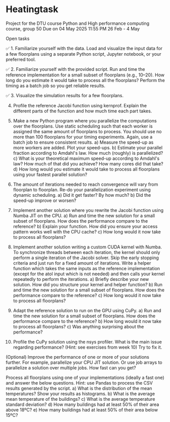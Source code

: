 # Heatingtask
Project for the DTU course Python and High performance computing course, group 50
Due on 04 May 2025 11:55 PM
26 Feb - 4 May

Open tasks 

✅ 1. Familiarize yourself with the data.
Load and visualize the input data for a few floorplans using a separate Python script, Jupyter notebook, or your preferred tool.

✅ 2. Familiarize yourself with the provided script.
Run and time the reference implementation for a small subset of floorplans (e.g., 10–20). How long do you estimate it would take to process all the floorplans? Perform the timing as a batch job so you get reliable results.

✅ 3. Visualize the simulation results for a few floorplans.

4. Profile the reference Jacobi function using kernprof. Explain the different parts of the function and how much time each part takes.

5. Make a new Python program where you parallelize the computations over the floorplans. Use static scheduling such that each worker is assigned the same amount of floorplans to process.
You should use no more than 100 floorplans for your timing experiments. Again, use a batch job to ensure consistent results.
a) Measure the speed-up as more workers are added. Plot your speed-ups.
b) Estimate your parallel fraction according to Amdahl's law. How much (roughly) is parallelized?
c) What is your theoretical maximum speed-up according to Amdahl's law? How much of that did you achieve? How many cores did that take?
d) How long would you estimate it would take to process all floorplans using your fastest parallel solution?

6. The amount of iterations needed to reach convergence will vary from floorplan to floorplan. Re-do your parallelization experiment using dynamic scheduling.
a) Did it get faster? By how much?
b) Did the speed-up improve or worsen?

7. Implement another solution where you rewrite the Jacobi function using Numba JIT on the CPU.
a) Run and time the new solution for a small subset of floorplans. How does the performance compare to the reference?
b) Explain your function. How did you ensure your access pattern works well with the CPU cache?
c) How long would it now take to process all floorplans?

8. Implement another solution writing a custom CUDA kernel with Numba. To synchronize threads between each iteration, the kernel should only perform a single iteration of the Jacobi solver. Skip the early stopping criteria and just run for a fixed amount of iterations. Write a helper function which takes the same inputs as the reference implementation (except for the atol input which is not needed) and then calls your kernel repeatedly to perform the iterations.
a) Briefly describe your new solution. How did you structure your kernel and helper function?
b) Run and time the new solution for a small subset of floorplans. How does the performance compare to the reference?
c) How long would it now take to process all floorplans?

9. Adapt the reference solution to run on the GPU using CuPy.
a) Run and time the new solution for a small subset of floorplans. How does the performance compare to the reference?
b) How long would it now take to process all floorplans?
c) Was anything surprising about the performance?

10. Profile the CuPy solution using the nsys profiler. What is the main issue regarding performance? (Hint: see exercises from week 10) Try to fix it.

(Optional) Improve the performance of one or more of your solutions further. For example, parallelize your CPU JIT solution. Or use job arrays to parallelize a solution over multiple jobs. How fast can you get?

Process all floorplans using one of your implementations (ideally a fast one) and answer the below questions.
Hint: use Pandas to process the CSV results generated by the script.
a) What is the distribution of the mean temperatures? Show your results as histograms.
b) What is the average mean temperature of the buildings?
c) What is the average temperature standard deviation?
d) How many buildings had at least 50% of their area above 18ºC?
e) How many buildings had at least 50% of their area below 15ºC?
